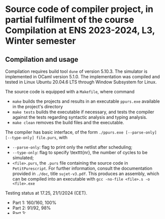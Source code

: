 # Source code of compiler project, in partial fulfilment of the course Compilation at ENS 2023-2024, L3, Winter semester

## Compilation and usage

Compilation requires build tool `dune` of version 5.10.3. The simulator is implemented in OCaml version 5.1.0. The implementation was compiled and tested in Linux Ubuntu 20.04.6 LTS through Window Subsystem for Linux. 
	
The source code is equipped with a `Makefile`, where command
- `make` builds the projects and results in an executable `ppurs.exe` available in the project's directory
- `make tests` builds the executable if necessary, and tests the compiler against the tests regarding syntactic analysis and typing analysis.
- `make clean` removes the build files and the executable.

The compiler has basic interface, of the form 
`./ppurs.exe [--parse-only] [--type-only] file.purs`, 
with
- `--parse-only`: flag to print only the netlist after scheduling;
- `--type-only`: flag to specify \texttt{nr}, the number of cycles to be simulated;
- `<file>.purs`, the `.purs` file containing the source code in `PetitPurescript`. For further information, consult the documentation provided in `./doc`, title `sujet-v3.pdf`. This produces an assembly, which can be compiled into an executable with `gcc -no-file <file>.s -o <file>.exe`

Testing status at 17.25, 21/1/2024 (CET).
- Part 1: 160/160, 100%
- Part 2: 91/92, 98%
- Part 3:
    - Compilation: 31/33, 93%
    - Production: 18/33, 54%
    - Correctness: 15/33, 45%